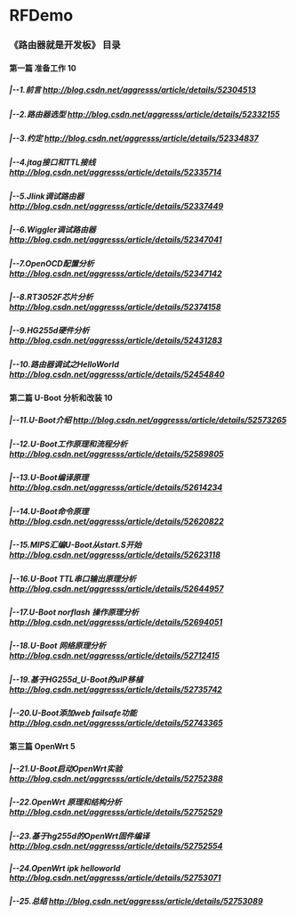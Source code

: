 # RFDemo
### 《路由器就是开发板》 目录
#### 第一篇  准备工作 10
#####    |--1.前言    http://blog.csdn.net/aggresss/article/details/52304513
#####    |--2.路由器选型    http://blog.csdn.net/aggresss/article/details/52332155
#####    |--3.约定        http://blog.csdn.net/aggresss/article/details/52334837
#####    |--4.jtag接口和TTL接线    http://blog.csdn.net/aggresss/article/details/52335714
#####    |--5.Jlink调试路由器    http://blog.csdn.net/aggresss/article/details/52337449
#####    |--6.Wiggler调试路由器    http://blog.csdn.net/aggresss/article/details/52347041
#####    |--7.OpenOCD配置分析    http://blog.csdn.net/aggresss/article/details/52347142
#####    |--8.RT3052F芯片分析    http://blog.csdn.net/aggresss/article/details/52374158
#####    |--9.HG255d硬件分析    http://blog.csdn.net/aggresss/article/details/52431283
#####    |--10.路由器调试之HelloWorld    http://blog.csdn.net/aggresss/article/details/52454840
#### 第二篇 U-Boot 分析和改装 10
#####    |--11.U-Boot介绍    http://blog.csdn.net/aggresss/article/details/52573265
#####    |--12.U-Boot工作原理和流程分析    http://blog.csdn.net/aggresss/article/details/52589805
#####    |--13.U-Boot编译原理    http://blog.csdn.net/aggresss/article/details/52614234
#####    |--14.U-Boot命令原理    http://blog.csdn.net/aggresss/article/details/52620822
#####    |--15.MIPS汇编U-Boot从start.S开始    http://blog.csdn.net/aggresss/article/details/52623118
#####    |--16.U-Boot TTL串口输出原理分析    http://blog.csdn.net/aggresss/article/details/52644957
#####    |--17.U-Boot norflash 操作原理分析    http://blog.csdn.net/aggresss/article/details/52694051
#####    |--18.U-Boot 网络原理分析    http://blog.csdn.net/aggresss/article/details/52712415
#####    |--19.基于HG255d_U-Boot的uIP移植    http://blog.csdn.net/aggresss/article/details/52735742
#####    |--20.U-Boot添加web failsafe功能    http://blog.csdn.net/aggresss/article/details/52743365
#### 第三篇  OpenWrt  5
#####    |--21.U-Boot启动OpenWrt实验    http://blog.csdn.net/aggresss/article/details/52752388
#####    |--22.OpenWrt 原理和结构分析    http://blog.csdn.net/aggresss/article/details/52752529
#####    |--23.基于hg255d的OpenWrt固件编译    http://blog.csdn.net/aggresss/article/details/52752554
#####    |--24.OpenWrt ipk helloworld    http://blog.csdn.net/aggresss/article/details/52753071
#####   |--25.总结    http://blog.csdn.net/aggresss/article/details/52753089
